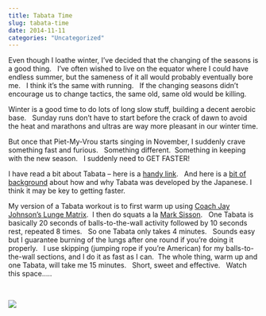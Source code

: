```yaml
---
title: Tabata Time
slug: tabata-time
date: 2014-11-11
categories: "Uncategorized"
---
```


<p>Even though I loathe winter, I’ve decided that the changing of the seasons is a good thing.   I’ve often wished to live on the equator where I could have endless summer, but the sameness of it all would probably eventually bore me.   I think it’s the same with running.   If the changing seasons didn’t encourage us to change tactics, the same old, same old would be killing.</p>
<p>Winter is a good time to do lots of long slow stuff, building a decent aerobic base.   Sunday runs don’t have to start before the crack of dawn to avoid the heat and marathons and ultras are way more pleasant in our winter time.</p>
<p>But once that Piet-My-Vrou starts singing in November, I suddenly crave something fast and furious.   Something different.  Something in keeping with the new season.   I suddenly need to GET FASTER!</p>
<p>I have read a bit about Tabata – here is a <a title="Tabata Workout Explained" href="http://www.shape.com/fitness/cardio/4-minute-fat-burning-miracle-workout">handy link</a>.   And here is a <a title="History of Tabata" href="http://www.tabatatraining.com/tabata-protocol/">bit of background</a> about how and why Tabata was developed by the Japanese. I think it may be key to getting faster.</p>
<p>My version of a Tabata workout is to first warm up using <a title="The Lunge Matrix" href="www.youtube.com/watch?v=9HwWKRVq0F0">Coach Jay Johnson’s Lunge Matrix</a>.  I then do squats a la <a title="Primal Fitness" href="http://www.marksdailyapple.com/action-item-4-exercise-primally-move-lift-and-sprint/#axzz3IjlB4vFH">Mark Sisson</a>.   One Tabata is basically 20 seconds of balls-to-the-wall activity followed by 10 seconds rest, repeated 8 times.   So one Tabata only takes 4 minutes.   Sounds easy but I guarantee burning of the lungs after one round if you’re doing it properly.   I use skipping (jumping rope if you’re American) for my balls-to-the-wall sections, and I do it as fast as I can.  The whole thing, warm up and one Tabata, will take me 15 minutes.   Short, sweet and effective.   Watch this space…..</p>
<p> </p>
<p><img src="http://res.cloudinary.com/dy6grlu8z/image/upload/v1558842153/t0stiafsxrzf3ogs9gbs.jpg"/></p>
<p> </p>







